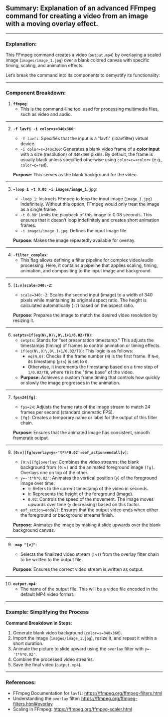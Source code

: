 ## Summary: Explanation of an advanced FFmpeg command for creating a video from an image with a moving overlay effect.

---

### Explanation:

This FFmpeg command creates a video (`output.mp4`) by overlaying a scaled image (`images/image_1.jpg`) over a blank colored canvas with specific timing, scaling, and animation effects.

Let’s break the command into its components to demystify its functionality:

---

### Component Breakdown:

1. **`ffmpeg`**:
   - This is the command-line tool used for processing multimedia files, such as video and audio.

---

2. **`-f lavfi -i color=s=340x360`**:
   - `-f lavfi`: Specifies that the input is a "lavfi" (libavfilter) virtual device.
   - `-i color=s=340x360`: Generates a blank video frame of a **color input** with a size (resolution) of `340x360` pixels. By default, the frame is usually black unless specified otherwise using `color=c=<color>` (e.g., `color=c=red`).

   **Purpose**: This serves as the blank background for the video.

---

3. **`-loop 1 -t 0.08 -i images/image_1.jpg`**:
   - `-loop 1`: Instructs FFmpeg to loop the input image (`image_1.jpg`) indefinitely. Without this option, FFmpeg would only treat the image as a single frame.
   - `-t 0.08`: Limits the playback of this image to 0.08 seconds. This ensures that it doesn't loop indefinitely and creates short animation frames.
   - `-i images/image_1.jpg`: Defines the input image file.

   **Purpose**: Makes the image repeatedly available for overlay.

---

4. **`-filter_complex`**:
   - This flag allows defining a filter pipeline for complex video/audio processing. Here, it contains a pipeline that applies scaling, timing, animation, and compositing to the input image and background.

---

5. **`[1:v]scale=340:-2`**:
   - `scale=340:-2`: Scales the second input (image) to a width of 340 pixels while maintaining its original aspect ratio. The height is calculated automatically (`-2`) based on the aspect ratio.
   
   **Purpose**: Prepares the image to match the desired video resolution by resizing it.

---

6. **`setpts=if(eq(N\,0)\,0\,1+1/0.02/TB)`**:
   - `setpts`: Stands for "set presentation timestamp." This adjusts the timestamps (timing) of frames to control animation or timing effects.
   - `if(eq(N\,0)\,0\,1+1/0.02/TB)`: This logic is as follows:
     - `eq(N,0)`: Checks if the frame number (`N`) is the first frame. If `N=0`, its timestamp (`pts`) is set to `0`.
     - Otherwise, it increments the timestamp based on a time step of `1/0.02/TB`, where `TB` is the "time base" of the video.
   - **Purpose:** Achieves a custom frame timing that controls how quickly or slowly the image progresses in the animation.

---

7. **`fps=24[fg]`**:
   - `fps=24`: Adjusts the frame rate of the image stream to match 24 frames per second (standard cinematic FPS).
   - `[fg]`: Creates a temporary name or label for the output of this filter chain.

   **Purpose**: Ensures that the animated image has consistent, smooth framerate output.

---

8. **`[0:v][fg]overlay=y=-'t*h*0.02':eof_action=endall[v]`**:
   - `[0:v][fg]overlay`: Combines the video streams: the blank background from `[0:v]` and the animated foreground image `[fg]`. Overlays one on top of the other.
   - `y=-'t*h*0.02'`: Animates the vertical position (`y`) of the foreground image over time:
     - `t`: Refers to the current timestamp of the video in seconds.
     - `h`: Represents the height of the foreground (image).
     - `0.02`: Controls the speed of the movement. The image moves upwards over time (`y` decreasing) based on this factor.
   - `eof_action=endall`: Ensures that the output video ends when either the foreground or background streams finish.

   **Purpose**: Animates the image by making it slide upwards over the blank background canvas.

---

9. **`-map "[v]"`**:
   - Selects the finalized video stream (`[v]`) from the overlay filter chain to be written to the output file.

   **Purpose**: Ensures the correct video stream is written as output.

---

10. **`output.mp4`**:
    - The name of the output file. This will be a video file encoded in the default MP4 video format.

---

### Example: Simplifying the Process

**Command Breakdown in Steps**:
1. Generate blank video background (`color=s=340x360`).
2. Import the image (`images/image_1.jpg`), resize it, and repeat it within a short duration.
3. Animate the picture to slide upward using the `overlay` filter with `y=-'t*h*0.02'`.
4. Combine the processed video streams.
5. Save the final video (`output.mp4`).

---

### References:
- FFmpeg Documentation for `lavfi`: https://ffmpeg.org/ffmpeg-filters.html
- Understanding the `overlay` filter: https://ffmpeg.org/ffmpeg-filters.html#overlay
- Scaling in FFmpeg: https://ffmpeg.org/ffmpeg-scaler.html